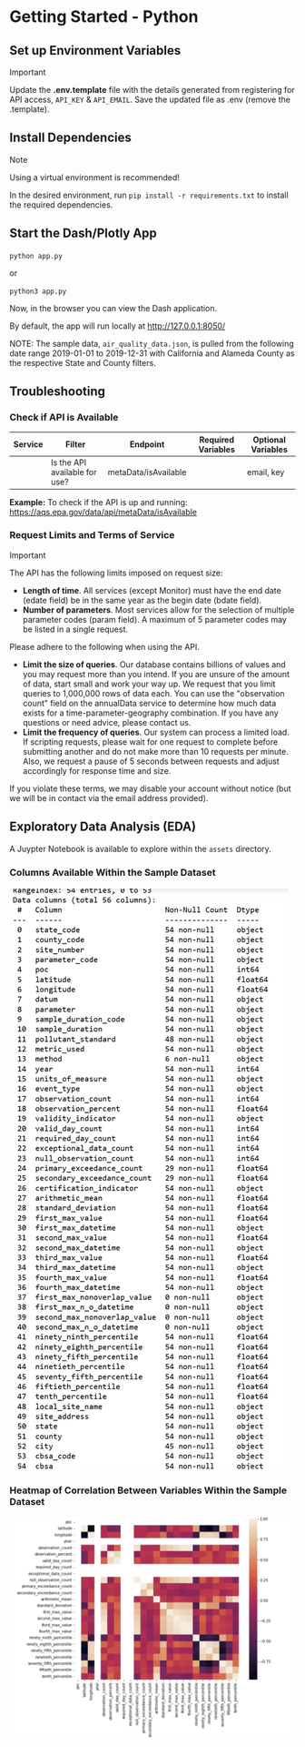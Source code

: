 
# Getting Started - Python

## Set up Environment Variables

> [!IMPORTANT]
> Update the **.env.template** file with the details generated from registering for API access, `API_KEY` & `API_EMAIL`. Save the updated file as .env (remove the .template).

## Install Dependencies

> [!NOTE]
> Using a virtual environment is recommended!

In the desired environment, run `pip install -r requirements.txt` to install the required dependencies.

## Start the Dash/Plotly App

`python app.py`

or

`python3 app.py`

Now, in the browser you can view the Dash application.

By default, the app will run locally at <http://127.0.0.1:8050/>

NOTE: The sample data, `air_quality_data.json`, is pulled from the following date range 2019-01-01 to 2019-12-31 with California and Alameda County as the respective State and County filters.

## Troubleshooting

### Check if API is Available

| Service | Filter | Endpoint   | Required Variables | Optional Variables |
|---------|--------|------------|--------------------|--------------------|
|  | Is the API available for use? | metaData/isAvailable |  | email, key |

**Example:** To check if the API is up and running: <https://aqs.epa.gov/data/api/metaData/isAvailable>

### Request Limits and Terms of Service

> [!IMPORTANT]
> The API has the following limits imposed on request size:
>
> - **Length of time**. All services (except Monitor) must have the end date (edate field) be  in the same year as the begin date (bdate field).
> - **Number of parameters**. Most services allow for the selection of multiple parameter codes (param field). A maximum of 5 parameter codes may be listed in a single request.
>
> Please adhere to the following when using the API.
>
> - **Limit the size of queries**. Our database contains billions of values and you may request more than you intend. If you are unsure of the amount of data, start small and work your way up. We request that you limit queries to 1,000,000 rows of data each. You can use the "observation count" field on the annualData service to determine how much data exists for a time-parameter-geography combination. If you have any questions or need advice, please contact us.
> - **Limit the frequency of queries**. Our system can process a limited load. If scripting requests, please wait for one request to complete before submitting another and do not make more than 10 requests per minute. Also, we request a pause of 5 seconds between requests and adjust accordingly for response time and size.
>
> If you violate these terms, we may disable your account without notice (but we will be in contact via the email address provided).

## Exploratory Data Analysis (EDA)

A Juypter Notebook is available to explore within the `assets` directory.

### Columns Available Within the Sample Dataset

![alt text](assets/images/eda_columns_info.png)

### Heatmap of Correlation Between Variables Within the Sample Dataset

![alt text](assets/images/eda_example.png)
